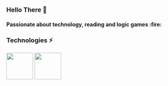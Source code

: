 ### Hello There :wave:

<h4> Passionate about technology, reading and logic games :fire: </h4>

### Technologies :zap:

<div display="inline-block">
  <img width="70" src="https://cdn.jsdelivr.net/gh/devicons/devicon/icons/java/java-original-wordmark.svg" />
  <img width="70" src="https://cdn.jsdelivr.net/gh/devicons/devicon/icons/git/git-original-wordmark.svg" />
</div>
